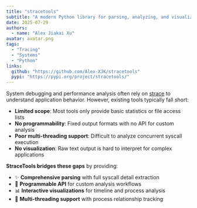 ```yaml
---
title: "stracetools"
subtitle: "A modern Python library for parsing, analyzing, and visualizing strace output with ease."
date: 2025-07-29
authors:
  - name: "Alex Jiakai Xu"
avatar: avatar.png
tags:
  - "Tracing"
  - "Systems"
  - "Python"
links:
  github: "https://github.com/Alex-XJK/stracetools"
  pypi: "https://pypi.org/project/stracetools/"
---
```


System debugging and performance analysis often rely on [strace](https://strace.io/) to understand application behavior. However, existing tools typically fall short:

- **Limited scope**: Most tools only provide basic statistics or file access lists
- **No programmability**: Fixed output formats with no API for custom analysis
- **Poor multi-threading support**: Difficult to analyze concurrent syscall execution
- **No visualization**: Raw text output is hard to interpret for complex applications

**StraceTools bridges these gaps** by providing:
- ✨ **Comprehensive parsing** with full syscall detail extraction
- 🔧 **Programmable API** for custom analysis workflows
- 📊 **Interactive visualizations** for timeline and process analysis
- 🧵 **Multi-threading support** with process relationship tracking